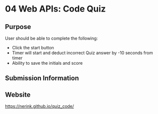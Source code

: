 # 04 Web APIs: Code Quiz
## Purpose
User should be able to complete the following:
* Click the start button
* Timer will start and deduct incorrect Quiz answer by -10 seconds from timer
* Ability to save the initials and score 

## Submission Information
## Website
https://nerink.github.io/quiz_code/ 